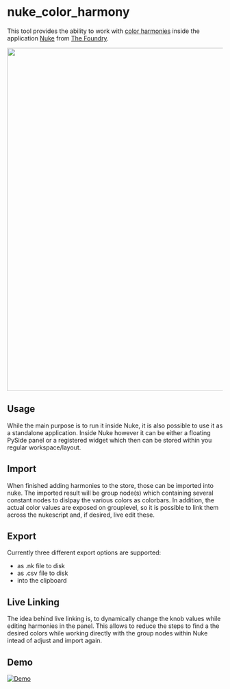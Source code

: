 # **nuke_color_harmony**

This tool provides the ability to work with [color harmonies](https://en.wikipedia.org/wiki/Harmony_(color)) inside the application [Nuke](https://www.foundry.com/products/nuke-family/nuke) from [The Foundry](https://www.foundry.com/).

<img src="https://user-images.githubusercontent.com/21419051/221424865-1f1d92f0-0544-48ca-a8af-5b52fd4dc6dc.png" width="800">

## Usage
 While the main purpose is to run it inside Nuke, it is also possible to use it as a standalone application.
 Inside Nuke however it can be either a floating PySide panel or a registered widget which then can be stored within you regular workspace/layout.

## Import
When finished adding harmonies to the store, those can be imported into nuke. The imported result will be group node(s) which containing several constant nodes to dislpay the various colors as colorbars.
In addition, the actual color values are exposed on grouplevel, so it is possible to link them across the nukescript and, if desired, live edit these.

## Export
Currently three different export options are supported:
- as .nk file to disk
- as .csv file to disk
- into the clipboard

## Live Linking

The idea behind live linking is, to dynamically change the knob values while editing harmonies in the panel. This allows to reduce the steps to find a the desired colors while working directly with the group nodes within Nuke intead of adjust and import again.


## Demo
[![Demo](https://user-images.githubusercontent.com/21419051/221425265-72e8d42d-2e29-430b-8459-2d2bd3596ddb.png)](https://vimeo.com/802397490)
